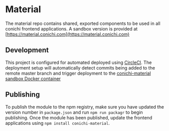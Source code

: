 # Material

The material repo contains shared, exported components to be used in all conichi frontend applications. A sandbox version is provided at [https://material.conichi.com](https://material.conichi.com)

## Development

This project is configured for automated deployed using [CircleCI](https://circleci.com/gh/conichiGMBH). The deployment setup will automatically detect commits being added to the remote master branch and trigger deployment to the [conichi-material sandbox Docker container](https://material.conichi.com)


## Publishing

To publish the module to the npm registry, make sure you have updated the version number in `package.json` and run `npm run packagr` to begin publishing. Once the module has been published, update the frontend applications using `npm install conichi-material`.

